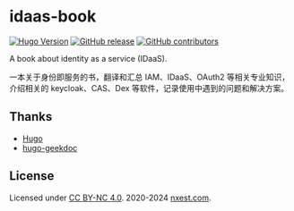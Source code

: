 # idaas-book

[![Hugo Version](https://img.shields.io/badge/hugo-0.80-blue.svg)](https://gohugo.io)
[![GitHub release](https://img.shields.io/github/v/release/l10178/idaas-book)](https://github.com/l10178/idaas-book/releases/latest)
[![GitHub contributors](https://img.shields.io/github/contributors/l10178/idaas-book)](https://github.com/l10178/idaas-book/graphs/contributors)

A book about identity as a service (IDaaS).

一本关于身份即服务的书，翻译和汇总 IAM、IDaaS、OAuth2 等相关专业知识，介绍相关的 keycloak、CAS、Dex 等软件，记录使用中遇到的问题和解决方案。

## Thanks

- [Hugo](https://gohugo.io/)
- [hugo-geekdoc](https://github.com/thegeeklab/hugo-geekdoc)

## License

Licensed under [CC BY-NC 4.0](https://creativecommons.org/licenses/by-nc/4.0/). 2020-2024 [nxest.com][].

[nxest.com]: https://www.nxest.com
